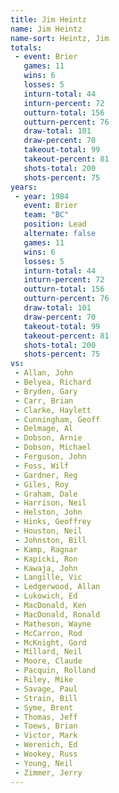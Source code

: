 ```yaml
---
title: Jim Heintz
name: Jim Heintz
name-sort: Heintz, Jim
totals:
 - event: Brier
   games: 11
   wins: 6
   losses: 5
   inturn-total: 44
   inturn-percent: 72
   outturn-total: 156
   outturn-percent: 76
   draw-total: 101
   draw-percent: 70
   takeout-total: 99
   takeout-percent: 81
   shots-total: 200
   shots-percent: 75
years:
 - year: 1984
   event: Brier
   team: "BC"
   position: Lead
   alternate: false
   games: 11
   wins: 6
   losses: 5
   inturn-total: 44
   inturn-percent: 72
   outturn-total: 156
   outturn-percent: 76
   draw-total: 101
   draw-percent: 70
   takeout-total: 99
   takeout-percent: 81
   shots-total: 200
   shots-percent: 75
vs:
 - Allan, John
 - Belyea, Richard
 - Bryden, Gary
 - Carr, Brian
 - Clarke, Haylett
 - Cunningham, Geoff
 - Delmage, Al
 - Dobson, Arnie
 - Dobson, Michael
 - Ferguson, John
 - Foss, Wilf
 - Gardner, Reg
 - Giles, Roy
 - Graham, Dale
 - Harrison, Neil
 - Helston, John
 - Hinks, Geoffrey
 - Houston, Neil
 - Johnston, Bill
 - Kamp, Ragnar
 - Kapicki, Ron
 - Kawaja, John
 - Langille, Vic
 - Ledgerwood, Allan
 - Lukowich, Ed
 - MacDonald, Ken
 - MacDonald, Ronald
 - Matheson, Wayne
 - McCarron, Rod
 - McKnight, Gord
 - Millard, Neil
 - Moore, Claude
 - Pacquin, Rolland
 - Riley, Mike
 - Savage, Paul
 - Strain, Bill
 - Syme, Brent
 - Thomas, Jeff
 - Toews, Brian
 - Victor, Mark
 - Werenich, Ed
 - Wookey, Russ
 - Young, Neil
 - Zimmer, Jerry
---
```

